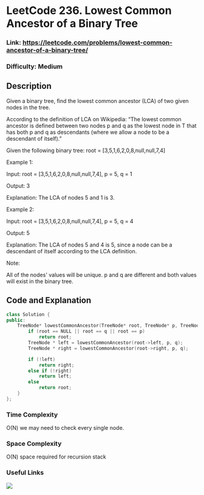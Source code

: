 # LeetCode 236. Lowest Common Ancestor of a Binary Tree

### Link: https://leetcode.com/problems/lowest-common-ancestor-of-a-binary-tree/

### Difficulty: Medium

## Description

Given a binary tree, find the lowest common ancestor (LCA) of two given nodes in the tree.

According to the definition of LCA on Wikipedia: “The lowest common ancestor is defined between two nodes p and q as the lowest node in T that has both p and q as descendants (where we allow a node to be a descendant of itself).”

Given the following binary tree:  root = [3,5,1,6,2,0,8,null,null,7,4]

Example 1:

Input: root = [3,5,1,6,2,0,8,null,null,7,4], p = 5, q = 1

Output: 3

Explanation: The LCA of nodes 5 and 1 is 3.

Example 2:

Input: root = [3,5,1,6,2,0,8,null,null,7,4], p = 5, q = 4

Output: 5

Explanation: The LCA of nodes 5 and 4 is 5, since a node can be a descendant of itself according to the LCA definition.


Note:

All of the nodes' values will be unique.
p and q are different and both values will exist in the binary tree.

## Code and Explanation

```cpp
class Solution {
public:
    TreeNode* lowestCommonAncestor(TreeNode* root, TreeNode* p, TreeNode* q) {
        if (root == NULL || root == q || root == p)
            return root;
        TreeNode * left = lowestCommonAncestor(root->left, p, q);
        TreeNode * right = lowestCommonAncestor(root->right, p, q);

        if (!left)
            return right;
        else if (!right)
            return left;
        else
            return root;
    }
};
```

### Time Complexity
O(N) we may need to check every single node.

### Space Complexity
O(N) space required for recursion stack

### Useful Links

[![](http://img.youtube.com/vi/13m9ZCB8gjw/0.jpg)](http://www.youtube.com/watch?v=13m9ZCB8gjw "")
